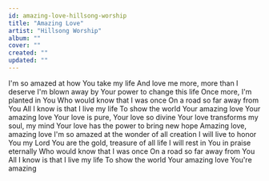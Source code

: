 ```yaml
---
id: amazing-love-hillsong-worship
title: "Amazing Love"
artist: "Hillsong Worship"
album: ""
cover: ""
created: ""
updated: ""
---
```


I'm so amazed at how You take my life
And love me more, more than I deserve
I'm blown away by Your power to change this life
Once more, I'm planted in You
Who would know that I was once
On a road so far away from You
All I know is that I live my life
To show the world Your amazing love
Your amazing love
Your love is pure, Your love so divine
Your love transforms my soul, my mind
Your love has the power to bring new hope
Amazing love, amazing love
I'm so amazed at the wonder of all creation
I will live to honor You my Lord
You are the gold, treasure of all life
I will rest in You in praise eternally
Who would know that I was once
On a road so far away from You
All I know is that I live my life
To show the world Your amazing love
You're amazing